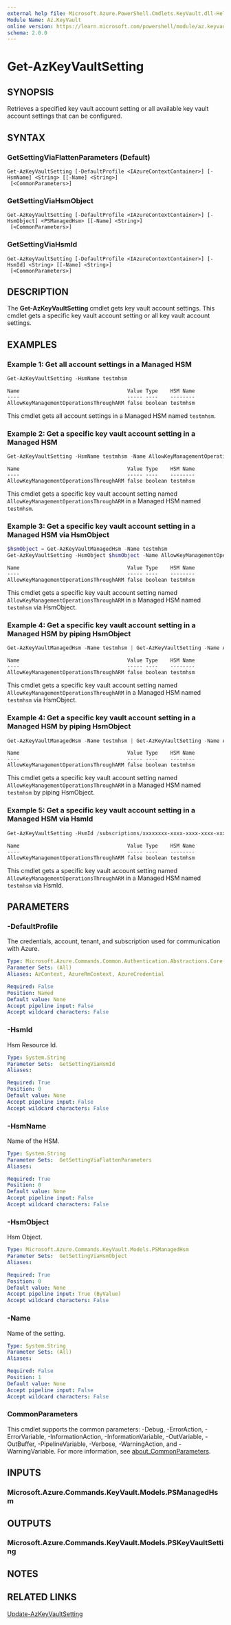 ```yaml
---
external help file: Microsoft.Azure.PowerShell.Cmdlets.KeyVault.dll-Help.xml
Module Name: Az.KeyVault
online version: https://learn.microsoft.com/powershell/module/az.keyvault/get-azkeyvaultsetting
schema: 2.0.0
---
```


# Get-AzKeyVaultSetting

## SYNOPSIS
Retrieves a specified key vault account setting or all available key vault account settings that can be configured. 

## SYNTAX

###  GetSettingViaFlattenParameters (Default)
```
Get-AzKeyVaultSetting [-DefaultProfile <IAzureContextContainer>] [-HsmName] <String> [[-Name] <String>]
 [<CommonParameters>]
```

###  GetSettingViaHsmObject
```
Get-AzKeyVaultSetting [-DefaultProfile <IAzureContextContainer>] [-HsmObject] <PSManagedHsm> [[-Name] <String>]
 [<CommonParameters>]
```

###  GetSettingViaHsmId
```
Get-AzKeyVaultSetting [-DefaultProfile <IAzureContextContainer>] [-HsmId] <String> [[-Name] <String>]
 [<CommonParameters>]
```

## DESCRIPTION
The **Get-AzKeyVaultSetting** cmdlet gets key vault account settings.
This cmdlet gets a specific key vault account setting or all key vault account settings.

## EXAMPLES

### Example 1: Get all account settings in a Managed HSM
```powershell
Get-AzKeyVaultSetting -HsmName testmhsm
```
```output
Name                                   Value Type    HSM Name
----                                   ----- ----    --------
AllowKeyManagementOperationsThroughARM false boolean testmhsm
```

This cmdlet gets all account settings in a Managed HSM named `testmhsm`.

### Example 2: Get a specific key vault account setting in a Managed HSM
```powershell
Get-AzKeyVaultSetting -HsmName testmhsm -Name AllowKeyManagementOperationsThroughARM
```
```output
Name                                   Value Type    HSM Name
----                                   ----- ----    --------
AllowKeyManagementOperationsThroughARM false boolean testmhsm
```

This cmdlet gets a specific key vault account setting named `AllowKeyManagementOperationsThroughARM` in a Managed HSM named `testmhsm`.

### Example 3: Get a specific key vault account setting in a Managed HSM via HsmObject
```powershell
$hsmObject = Get-AzKeyVaultManagedHsm -Name testmhsm
Get-AzKeyVaultSetting -HsmObject $hsmObject -Name AllowKeyManagementOperationsThroughARM
```
```output
Name                                   Value Type    HSM Name
----                                   ----- ----    --------
AllowKeyManagementOperationsThroughARM false boolean testmhsm
```

This cmdlet gets a specific key vault account setting named `AllowKeyManagementOperationsThroughARM` in a Managed HSM named `testmhsm` via HsmObject.

### Example 4: Get a specific key vault account setting in a Managed HSM by piping HsmObject
```powershell
Get-AzKeyVaultManagedHsm -Name testmhsm | Get-AzKeyVaultSetting -Name AllowKeyManagementOperationsThroughARM
```
```output
Name                                   Value Type    HSM Name
----                                   ----- ----    --------
AllowKeyManagementOperationsThroughARM false boolean testmhsm
```

This cmdlet gets a specific key vault account setting named `AllowKeyManagementOperationsThroughARM` in a Managed HSM named `testmhsm` via HsmObject.

### Example 4: Get a specific key vault account setting in a Managed HSM by piping HsmObject
```powershell
Get-AzKeyVaultManagedHsm -Name testmhsm | Get-AzKeyVaultSetting -Name AllowKeyManagementOperationsThroughARM
```
```output
Name                                   Value Type    HSM Name
----                                   ----- ----    --------
AllowKeyManagementOperationsThroughARM false boolean testmhsm
```

This cmdlet gets a specific key vault account setting named `AllowKeyManagementOperationsThroughARM` in a Managed HSM named `testmhsm` by piping HsmObject.

### Example 5: Get a specific key vault account setting in a Managed HSM via HsmId
```powershell
Get-AzKeyVaultSetting -HsmId /subscriptions/xxxxxxxx-xxxx-xxxx-xxxx-xxxxxxxxxxxx/resourceGroups/test-rg/providers/Microsoft.KeyVault/managedHSMs/testmhsm -Name AllowKeyManagementOperationsThroughARM
```
```output
Name                                   Value Type    HSM Name
----                                   ----- ----    --------
AllowKeyManagementOperationsThroughARM false boolean testmhsm
```

This cmdlet gets a specific key vault account setting named `AllowKeyManagementOperationsThroughARM` in a Managed HSM named `testmhsm` via HsmId.

## PARAMETERS

### -DefaultProfile
The credentials, account, tenant, and subscription used for communication with Azure.

```yaml
Type: Microsoft.Azure.Commands.Common.Authentication.Abstractions.Core.IAzureContextContainer
Parameter Sets: (All)
Aliases: AzContext, AzureRmContext, AzureCredential

Required: False
Position: Named
Default value: None
Accept pipeline input: False
Accept wildcard characters: False
```

### -HsmId
Hsm Resource Id.

```yaml
Type: System.String
Parameter Sets:  GetSettingViaHsmId
Aliases:

Required: True
Position: 0
Default value: None
Accept pipeline input: False
Accept wildcard characters: False
```

### -HsmName
Name of the HSM.

```yaml
Type: System.String
Parameter Sets:  GetSettingViaFlattenParameters
Aliases:

Required: True
Position: 0
Default value: None
Accept pipeline input: False
Accept wildcard characters: False
```

### -HsmObject
Hsm Object.

```yaml
Type: Microsoft.Azure.Commands.KeyVault.Models.PSManagedHsm
Parameter Sets:  GetSettingViaHsmObject
Aliases:

Required: True
Position: 0
Default value: None
Accept pipeline input: True (ByValue)
Accept wildcard characters: False
```

### -Name
Name of the setting.

```yaml
Type: System.String
Parameter Sets: (All)
Aliases:

Required: False
Position: 1
Default value: None
Accept pipeline input: False
Accept wildcard characters: False
```

### CommonParameters
This cmdlet supports the common parameters: -Debug, -ErrorAction, -ErrorVariable, -InformationAction, -InformationVariable, -OutVariable, -OutBuffer, -PipelineVariable, -Verbose, -WarningAction, and -WarningVariable. For more information, see [about_CommonParameters](http://go.microsoft.com/fwlink/?LinkID=113216).

## INPUTS

### Microsoft.Azure.Commands.KeyVault.Models.PSManagedHsm

## OUTPUTS

### Microsoft.Azure.Commands.KeyVault.Models.PSKeyVaultSetting

## NOTES

## RELATED LINKS
[Update-AzKeyVaultSetting](./Update-AzKeyVaultSetting.md)